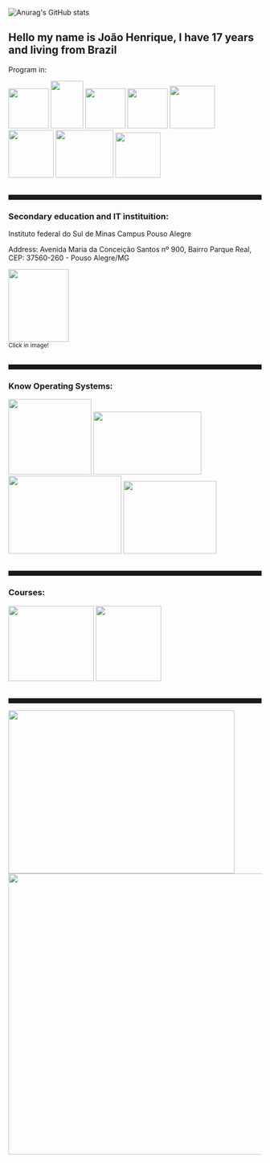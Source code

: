   ![Anurag's GitHub stats](https://github-readme-stats.vercel.app/api?username=kirigaya7447&show_icons=true&count_private=true&theme=synthwave)
 
<div>
  <h2>Hello my name is João Henrique, I have 17 years and living from Brazil</h2>
  <p>Program in:</p>
  <img id="cLang" height="80px" width="80px" src="https://upload.wikimedia.org/wikipedia/commons/thumb/1/18/C_Programming_Language.svg/1200px-C_Programming_Language.svg.png">
  <img id="java" height="95px" width="65px" src="https://upload.wikimedia.org/wikipedia/pt/thumb/3/30/Java_programming_language_logo.svg/1200px-Java_programming_language_logo.svg.png">
  <img id="python" height="80px" width="80px" src="https://logodownload.org/wp-content/uploads/2019/10/python-logo-2.png">
  <img id="html" height="80px" width="80px" src="https://cdn-icons-png.flaticon.com/512/732/732212.png">
  <img id="css" height="85px" width="90px" src="https://logospng.org/download/css-3/logo-css-3-2048.png">
  <img id="js" height="95px" width="90px" src="https://i0.wp.com/pt.mundobabushka.com/wp-content/uploads/sites/5/2016/03/js-logo.png?fit=500%2C500&ssl=1">
  <img id="php" height="95px" width="115px" src="https://logospng.org/download/php/logo-php-1024.png">
  <img id="react" height="90px" width="90px" src="https://cdn1.iconfinder.com/data/icons/soleicons-fill-vol-1/64/reactjs_javascript_library_atom_atomic_react-512.png">
</div>
<br>
<div>
  <hr style="height: 10px; color: grey;">
  <h3>Secondary education and IT instituition:</h3>
  <p>Instituto federal do Sul de Minas Campus Pouso Alegre</p>
  <p>Address: Avenida Maria da Conceição Santos nº 900, Bairro Parque Real, CEP: 37560-260 - Pouso Alegre/MG</p>
  <a href="https://goo.gl/maps/jFsxvNYMjxMhyHGV9">
    <img height="145px" width="120px" src="https://portal.poa.ifsuldeminas.edu.br/images/2018/Agosto/22/IFSULDEMINAS_Pouso-Alegre-aplica%C3%A7%C3%B5es-verticais.png"></a>
  <br>
  <small>Click in image!</small>
</div>
<br>
<hr style="height: 10px; color: grey;">
<div>
  <h3>Know Operating Systems:</h3>
  <img id="windows" height="150px" width="165px" src="https://cdn.pixabay.com/photo/2012/04/10/23/33/logo-27046_1280.png">
  <img id="ubuntu" height="125px" width="215px" src="https://logodownload.org/wp-content/uploads/2017/11/ubuntu-logo.png">
  <img id="debian" height="155px" width="225px" src="https://penseemti.com.br/wp-content/uploads/2020/08/debian-logo.png">
  <img id="kali" height="145px" width="185px" src="https://static.javatpoint.com/tutorial/kali-linux/images/kali-linux-tutorial1.png">
</div>
<br>
<hr style="height: 10px; color: grey;">
<div>
  <h3>Courses:</h3>
  <img id="ite" height="150px" width="170px" src="https://guiadeti.com.br/wp-content/uploads/2021/09/guia-cursos-cisconetworkingacademy.png">
  <img id="tdi" height="150px" width="130px" src="https://pbs.twimg.com/media/B-XgsHPIcAAIPXo.jpg">
</div>
<br>
<hr style="height: 10px; color: grey;">
<img height="325" width="450" src="https://luistavares.com/wp-content/uploads/2011/06/software.jpg">
<img height="560px" width="560px" src="https://media.tenor.com/RP_qoKH85xgAAAAM/the-rock-sus-the-rock-meme.gif">

